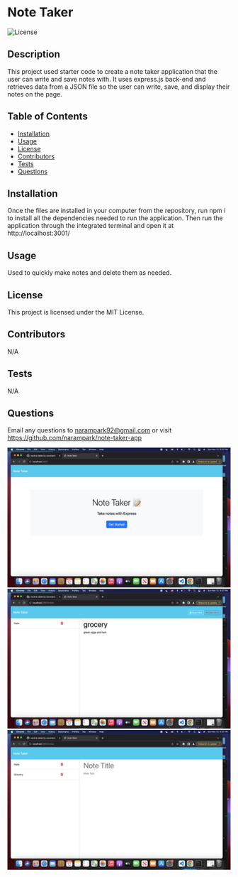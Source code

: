 # Note Taker
![License](https://img.shields.io/badge/License-MIT-blue.svg)
        
## Description
This project used starter code to create a note taker application that the user can write and save notes with. It uses express.js back-end and retrieves data from a JSON file so the user can write, save, and display their notes on the page.
        
## Table of Contents
- [Installation](#installation)
- [Usage](#usage)
- [License](#license)
- [Contributors](#contributors)
- [Tests](#tests)
- [Questions](#questions)

## Installation
Once the files are installed in your computer from the repository, run npm i to install all the dependencies needed to run the application. Then run the application through the integrated terminal and open it at http://localhost:3001/

## Usage
Used to quickly make notes and delete them as needed.

## License
This project is licensed under the MIT License.

## Contributors
N/A

## Tests
N/A

## Questions
Email any questions to narampark92@gmail.com or visit https://github.com/narampark/note-taker-app

![Alt text](./images/Screen%20Shot%202023-11-12%20at%205.37.03%20PM.png)
![Alt text](./images/Screen%20Shot%202023-11-12%20at%205.37.32%20PM.png)
![Alt text](./images/Screen%20Shot%202023-11-12%20at%205.37.12%20PM.png)